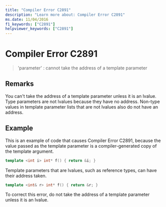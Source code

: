 ```yaml
---
title: "Compiler Error C2891"
description: "Learn more about: Compiler Error C2891"
ms.date: 11/04/2016
f1_keywords: ["C2891"]
helpviewer_keywords: ["C2891"]
---
```

# Compiler Error C2891

> 'parameter' : cannot take the address of a template parameter

## Remarks

You can't take the address of a template parameter unless it is an lvalue. Type parameters are not lvalues because they have no address. Non-type values in template parameter lists that are not lvalues also do not have an address.

## Example

This is an example of code that causes Compiler Error C2891, because the value passed as the template parameter is a compiler-generated copy of the template argument.

```cpp
template <int i> int* f() { return &i; }
```

Template parameters that are lvalues, such as reference types, can have their address taken.

```cpp
template <int& r> int* f() { return &r; }
```

To correct this error, do not take the address of a template parameter unless it is an lvalue.

